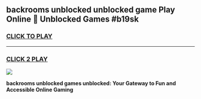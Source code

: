 
## backrooms unblocked unblocked game Play Online 👋 Unblocked Games #b19sk
<h3>
<a href="https://premium.freeplayer.one?title=backrooms_unblocked&ref=21F">CLICK TO PLAY</a></h3>
<hr>

<h3>
<a href="https://premium.freeplayer.one?title=backrooms_unblocked&ref=21F">CLICK 2 PLAY</a>
  
</h3>

<a href="https://premium.freeplayer.one?title=backrooms_unblocked&ref=21F/"><img src="https://clearcache.store/games.png"></a>


**backrooms unblocked games unblocked: Your Gateway to Fun and Accessible Online Gaming**
